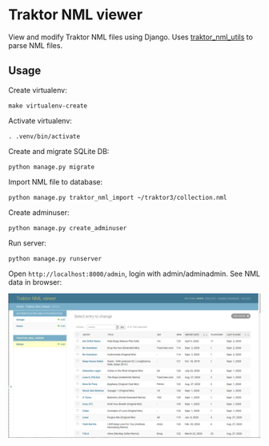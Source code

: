 # Traktor NML viewer

View and modify Traktor NML files using Django.
Uses [traktor_nml_utils](https://github.com/wolkenarchitekt/traktor-nml-utils) to parse NML files.

## Usage

Create virtualenv:
```shell
make virtualenv-create
```

Activate virtualenv:
```shell
. .venv/bin/activate
```

Create and migrate SQLite DB:

```shell
python manage.py migrate
```

Import NML file to database:

```shell
python manage.py traktor_nml_import ~/traktor3/collection.nml
```

Create adminuser:

```shell
python manage.py create_adminuser
```

Run server:

```shell
python manage.py runserver
```

Open `http://localhost:8000/admin`, login with admin/adminadmin.
See NML data in browser:


![alt text](./doc/screenshot.png "Screenshot")